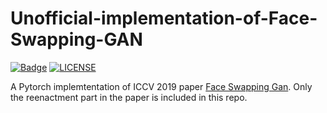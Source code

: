 # Unofficial-implementation-of-Face-Swapping-GAN

[![Badge](https://img.shields.io/badge/link-996.icu-%23FF4D5B.svg?style=flat-square)](https://996.icu/#/en_US)
[![LICENSE](https://img.shields.io/badge/license-Anti%20996-blue.svg?style=flat-square)](https://github.com/996icu/996.ICU/blob/master/LICENSE)

A Pytorch implemtentation of ICCV 2019 paper [Face Swapping Gan](https://arxiv.org/abs/1908.05932). Only the reenactment part in the paper is included in this repo.
